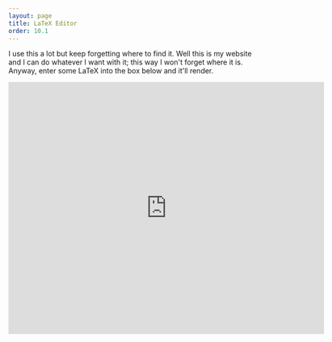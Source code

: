 ```yaml
---
layout: page
title: LaTeX Editor
order: 10.1
---
```



I use this a lot but keep forgetting where to find it. Well this is my website
and I can do whatever I want with it; this way I won't forget where it is.
Anyway, enter some LaTeX into the box below and it'll render.

<iframe src="http://latex.codecogs.com/eqneditor/editor.php?design=:urc,bg,size,format"
width="625" height="500" frameBorder="0"></iframe>
